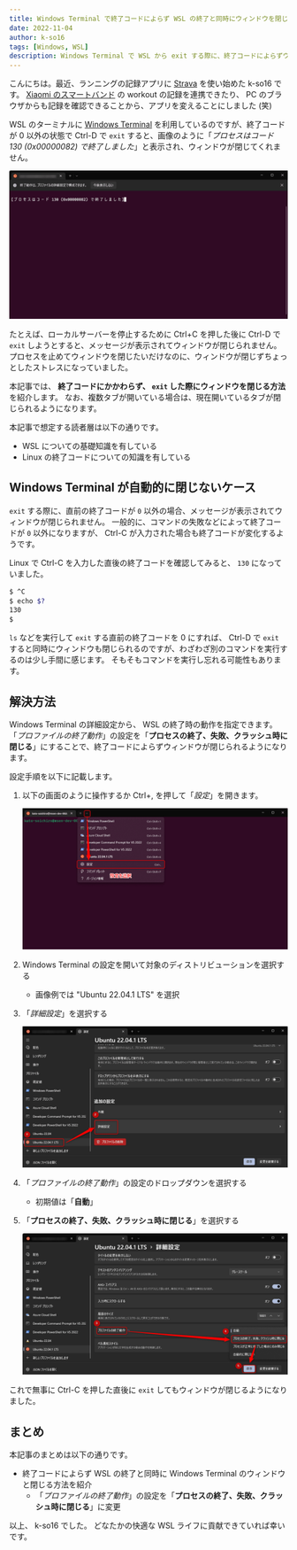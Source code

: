 ```yaml
---
title: Windows Terminal で終了コードによらず WSL の終了と同時にウィンドウを閉じる方法
date: 2022-11-04
author: k-so16
tags: [Windows, WSL]
description: Windows Terminal で WSL から exit する際に、終了コードによらずウィンドウを閉じる方法を紹介します。
---
```


こんにちは。最近、ランニングの記録アプリに [Strava](https://www.strava.com/) を使い始めた k-so16 です。
[Xiaomi のスマートバンド](https://www.mi.com/jp/mi-smart-band-6/) の workout の記録を連携できたり、 PC のブラウザからも記録を確認できることから、アプリを変えることにしました (笑)

WSL のターミナルに [Windows Terminal](https://apps.microsoft.com/store/detail/windows-terminal/9N0DX20HK701) を利用しているのですが、終了コードが 0 以外の状態で Ctrl-D で `exit` すると、画像のように「*プロセスはコード 130 (0x00000082) で終了しました*」と表示され、ウィンドウが閉じてくれません。

![メッセージが表示されてウィンドウが閉じない](./images/terminal-not-closed.png)

たとえば、ローカルサーバーを停止するために Ctrl+C を押した後に Ctrl-D で `exit` しようとすると、メッセージが表示されてウィンドウが閉じられません。
プロセスを止めてウィンドウを閉じたいだけなのに、ウィンドウが閉じずちょっとしたストレスになっていました。

本記事では、 **終了コードにかかわらず、 `exit` した際にウィンドウを閉じる方法** を紹介します。
なお、複数タブが開いている場合は、現在開いているタブが閉じられるようになります。

本記事で想定する読者層は以下の通りです。

- WSL についての基礎知識を有している
- Linux の終了コードについての知識を有している

## Windows Terminal が自動的に閉じないケース

`exit` する際に、直前の終了コードが `0` 以外の場合、メッセージが表示されてウィンドウが閉じられません。
一般的に、コマンドの失敗などによって終了コードが `0` 以外になりますが、 Ctrl-C が入力された場合も終了コードが変化するようです。

Linux で Ctrl-C を入力した直後の終了コードを確認してみると、 `130` になっていました。

```sh
$ ^C
$ echo $?
130
$
```

`ls` などを実行して `exit` する直前の終了コードを 0 にすれば、 Ctrl-D で `exit` すると同時にウィンドウも閉じられるのですが、わざわざ別のコマンドを実行するのは少し手間に感じます。
そもそもコマンドを実行し忘れる可能性もあります。

## 解決方法

Windows Terminal の詳細設定から、 WSL の終了時の動作を指定できます。
「*プロファイルの終了動作*」の設定を「**プロセスの終了、失敗、クラッシュ時に閉じる**」にすることで、終了コードによらずウィンドウが閉じられるようになります。

設定手順を以下に記載します。

1. 以下の画面のように操作するか Ctrl+, を押して「*設定*」を開きます。

    ![設定画面を開く操作方法](./images/open-config.png)

1. Windows Terminal の設定を開いて対象のディストリビューションを選択する
    - 画像例では "Ubuntu 22.04.1 LTS" を選択
1. 「*詳細設定*」を選択する

    ![詳細設定の開き方](./images/config-1.png)

1. 「*プロファイルの終了動作*」の設定のドロップダウンを選択する
    - 初期値は「**自動**」
1. 「**プロセスの終了、失敗、クラッシュ時に閉じる**」を選択する

    ![プロファイルの終了動作を変更](./images/config-2.png)

これで無事に Ctrl-C を押した直後に `exit` してもウィンドウが閉じるようになりました。

## まとめ

本記事のまとめは以下の通りです。

- 終了コードによらず WSL の終了と同時に Windows Terminal のウィンドウと閉じる方法を紹介
    - 「*プロファイルの終了動作*」の設定を「**プロセスの終了、失敗、クラッシュ時に閉じる**」に変更

以上、 k-so16 でした。
どなたかの快適な WSL ライフに貢献できていれば幸いです。
